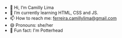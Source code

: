 
- 👋 Hi, I’m Camilly Lima
- 🌱 I’m currently learning HTML, CSS and JS.
- 📫 How to reach me: ferreira.camillylima@gmail.com
- 😄 Pronouns: she/her
- 🔮 Fun fact: I'm Potterhead

<!---
camillylimaf/camillylimaf is a ✨ special ✨ repository because its `README.md` (this file) appears on your GitHub profile.
You can click the Preview link to take a look at your changes.
--->
